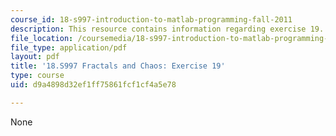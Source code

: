 ```yaml
---
course_id: 18-s997-introduction-to-matlab-programming-fall-2011
description: This resource contains information regarding exercise 19.
file_location: /coursemedia/18-s997-introduction-to-matlab-programming-fall-2011/d9a4898d32ef1ff75861fcf1cf4a5e78_MIT18_S997F11_Exercise_19.pdf
file_type: application/pdf
layout: pdf
title: '18.S997 Fractals and Chaos: Exercise 19'
type: course
uid: d9a4898d32ef1ff75861fcf1cf4a5e78

---
```

None